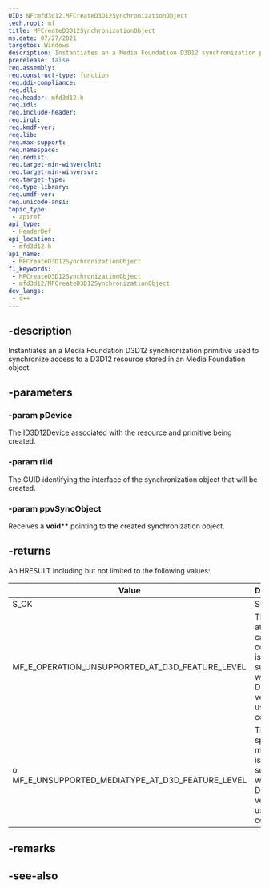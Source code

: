 ```yaml
---
UID: NF:mfd3d12.MFCreateD3D12SynchronizationObject
tech.root: mf
title: MFCreateD3D12SynchronizationObject
ms.date: 07/27/2021
targetos: Windows
description: Instantiates an a Media Foundation D3D12 synchronization primitive used to synchronize access to a D3D12 resource stored in an Media Foundation object.
prerelease: false
req.assembly: 
req.construct-type: function
req.ddi-compliance: 
req.dll: 
req.header: mfd3d12.h
req.idl: 
req.include-header: 
req.irql: 
req.kmdf-ver: 
req.lib: 
req.max-support: 
req.namespace: 
req.redist: 
req.target-min-winverclnt: 
req.target-min-winversvr: 
req.target-type: 
req.type-library: 
req.umdf-ver: 
req.unicode-ansi: 
topic_type:
 - apiref
api_type:
 - HeaderDef
api_location:
 - mfd3d12.h
api_name:
 - MFCreateD3D12SynchronizationObject
f1_keywords:
 - MFCreateD3D12SynchronizationObject
 - mfd3d12/MFCreateD3D12SynchronizationObject
dev_langs:
 - c++
---
```


## -description

Instantiates an a Media Foundation D3D12 synchronization primitive used to synchronize access to a D3D12 resource stored in an Media Foundation object.


## -parameters

### -param pDevice

The [ID3D12Device](../d3d12/nn-d3d12-id3d12device.md) associated with the resource and primitive being created.

### -param riid

The GUID identifying the interface of the synchronization object that will be created.

### -param ppvSyncObject

Receives a **void\*\*** pointing to the created synchronization object.

## -returns

An HRESULT including but not limited to the following values:

| Value | Description |
|-------|-------------|
| S_OK  | Success     |
| MF_E_OPERATION_UNSUPPORTED_AT_D3D_FEATURE_LEVEL | The attempted call or command is not supported with the DirectX version used by the component. |
| o	MF_E_UNSUPPORTED_MEDIATYPE_AT_D3D_FEATURE_LEVEL | The specified media type is not supported with the DirectX version used by the component. |

## -remarks

## -see-also

